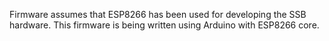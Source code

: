 Firmware assumes that ESP8266 has been used for developing the SSB hardware. This firmware is being written using Arduino with ESP8266 core.
